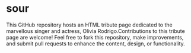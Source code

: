 # sour
This GitHub repository hosts an HTML tribute page dedicated to the marvellous singer and actress, Olivia Rodrigo.Contributions to this tribute page are welcome! Feel free to fork this repository, make improvements, and submit pull requests to enhance the content, design, or functionality.

